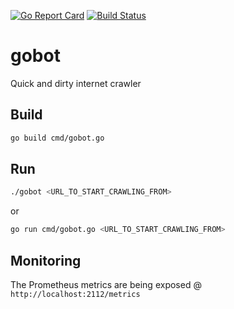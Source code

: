 [![Go Report Card](https://goreportcard.com/badge/github.com/akurilov/gobot)](https://goreportcard.com/report/github.com/akurilov/gobot)
[![Build Status](https://api.cirrus-ci.com/github/akurilov/gobot.svg)](https://cirrus-ci.com/github/akurilov/gobot)
# gobot
Quick and dirty internet crawler
## Build
```bash
go build cmd/gobot.go
```
## Run
```bash
./gobot <URL_TO_START_CRAWLING_FROM>
```
or
```bash
go run cmd/gobot.go <URL_TO_START_CRAWLING_FROM>
``` 
## Monitoring
The Prometheus metrics are being exposed @ `http://localhost:2112/metrics`
